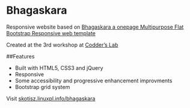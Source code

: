 # Bhagaskara

Responsive website based on [Bhagaskara a onepage Multipurpose Flat Bootstrap Responsive web template](https://w3layouts.com/bhagaskara-onepage-multipurpose-flat-bootstrap-responsive-web-template/)

Created at the 3rd workshop at [Codder’s Lab](http://coderslab.pl/kurs-front-end)

##Features 

* Built with HTML5, CSS3 and jQuery
* Responsive
* Some accessibility and progressive enhancement improvments
* Bootstrap grid system

Visit [skotisz.linuxpl.info/bhagaskara](http://skotisz.linuxpl.info/bhagaskara/)